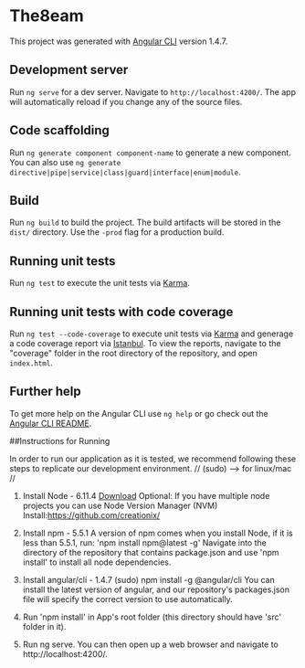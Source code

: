 # The8eam

This project was generated with [Angular CLI](https://github.com/angular/angular-cli) version 1.4.7.

## Development server

Run `ng serve` for a dev server. Navigate to `http://localhost:4200/`. The app will automatically reload if you change any of the source files.

## Code scaffolding

Run `ng generate component component-name` to generate a new component. You can also use `ng generate directive|pipe|service|class|guard|interface|enum|module`.

## Build

Run `ng build` to build the project. The build artifacts will be stored in the `dist/` directory. Use the `-prod` flag for a production build. 

## Running unit tests

Run `ng test` to execute the unit tests via [Karma](https://karma-runner.github.io).

## Running unit tests with code coverage

Run `ng test --code-coverage` to execute unit tests via [Karma](https://karma-runner.github.io) and generage a code coverage report via [Istanbul](https://github.com/gotwarlost/istanbul). To view the reports, navigate to the "coverage" folder in the root directory of the repository, and open `index.html`.

## Further help

To get more help on the Angular CLI use `ng help` or go check out the [Angular CLI README](https://github.com/angular/angular-cli/blob/master/README.md).

##Instructions for Running
 
In order to run our application as it is tested, we recommend following these steps to replicate our development environment. 
// (sudo) --> for linux/mac  //
1. Install Node - 6.11.4
	[Download](https://nodejs.org/dist/latest-v6.x/) 
	Optional: If you have multiple node projects you can use Node Version Manager (NVM) Install:https://github.com/creationix/
2. Install npm - 5.5.1 
	A version of npm comes when you install Node, if it is less than 5.5.1, run:
	'npm install npm@latest -g'
	Navigate into the directory of the repository that contains package.json and use 'npm install' to install all node dependencies.
 
3. Install angular/cli - 1.4.7 
	(sudo) npm install -g @angular/cli
	You can install the latest version of angular, and our repository's packages.json file will specify the correct version to use automatically.

4. Run 'npm install' in App's root folder (this directory should have 'src' folder in it).

5. Run ng serve. 
	You can then open up a web browser and navigate to http://localhost:4200/.
